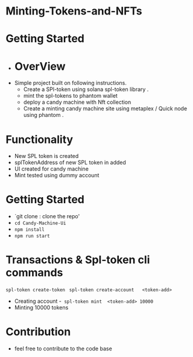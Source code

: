 # Minting-Tokens-and-NFTs

# Getting Started 
- # OverView 
- Simple project built on following instructions.
   - Create a SPl-token using solana spl-token library .
   - mint the spl-tokens to phantom wallet
   - deploy a candy machine with Nft collection
   - Create a minting candy machine site using metaplex / Quick node using phantom .

# Functionality
- New SPL token is created
- splTokenAddress of new SPL token in added
- UI created for candy machine
- Mint tested using dummy account

# Getting Started 
- `git clone : clone the repo'
- `cd Candy-Machine-Ui `
- `npm install`
- `npm run start`
# Transactions & Spl-token cli commands
`spl-token create-token`
` spl-token create-account   <token-add>`
- Creating account  <token-add>
-` spl-token mint  <token-add> 10000`
- Minting 10000 tokens
# Contribution
- feel free to contribute to the code base 

